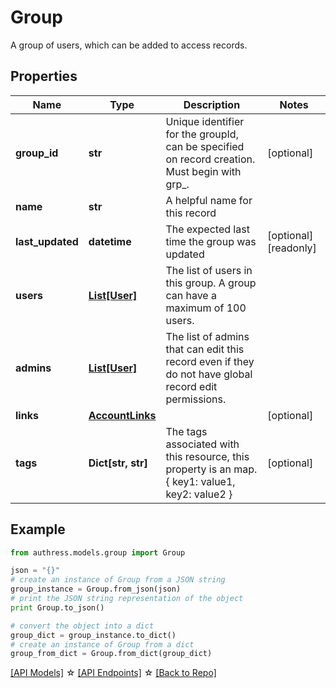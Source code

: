 # Group

A group of users, which can be added to access records.

## Properties
Name | Type | Description | Notes
------------ | ------------- | ------------- | -------------
**group_id** | **str** | Unique identifier for the groupId, can be specified on record creation. Must begin with grp_. | [optional] 
**name** | **str** | A helpful name for this record | 
**last_updated** | **datetime** | The expected last time the group was updated | [optional] [readonly] 
**users** | [**List[User]**](User.md) | The list of users in this group. A group can have a maximum of 100 users. | 
**admins** | [**List[User]**](User.md) | The list of admins that can edit this record even if they do not have global record edit permissions. | 
**links** | [**AccountLinks**](AccountLinks.md) |  | [optional] 
**tags** | **Dict[str, str]** | The tags associated with this resource, this property is an map. { key1: value1, key2: value2 } | [optional] 

## Example

```python
from authress.models.group import Group

json = "{}"
# create an instance of Group from a JSON string
group_instance = Group.from_json(json)
# print the JSON string representation of the object
print Group.to_json()

# convert the object into a dict
group_dict = group_instance.to_dict()
# create an instance of Group from a dict
group_from_dict = Group.from_dict(group_dict)
```
[[API Models]](./README.md#documentation-for-models) ☆ [[API Endpoints]](./README.md#documentation-for-api-endpoints) ☆ [[Back to Repo]](../README.md)


